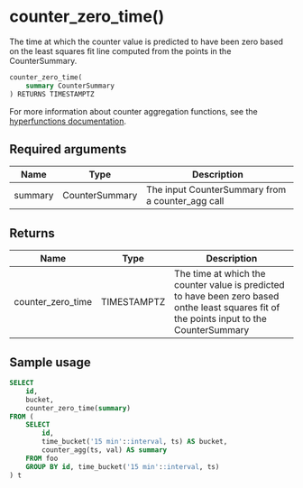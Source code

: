 # counter_zero_time() <tag type="toolkit" content="toolkit" />
The time at which the counter value is predicted to have been zero based on the
least squares fit line computed from the points in the CounterSummary.

```sql
counter_zero_time(
    summary CounterSummary
) RETURNS TIMESTAMPTZ
```

For more information about counter aggregation functions, see the
[hyperfunctions documentation][hyperfunctions-counter-agg].

## Required arguments

|Name|Type|Description|
|-|-|-|
|summary|CounterSummary|The input CounterSummary from a counter_agg call|

## Returns

|Name|Type|Description|
|-|-|-|
|counter_zero_time|TIMESTAMPTZ|The time at which the counter value is predicted to have been zero based onthe least squares fit of the points input to the CounterSummary|

## Sample usage

```sql
SELECT
    id,
    bucket,
    counter_zero_time(summary)
FROM (
    SELECT
        id,
        time_bucket('15 min'::interval, ts) AS bucket,
        counter_agg(ts, val) AS summary
    FROM foo
    GROUP BY id, time_bucket('15 min'::interval, ts)
) t
```

[hyperfunctions-counter-agg]: timescaledb/:currentVersion:/how-to-guides/hyperfunctions/counter-aggregation/
